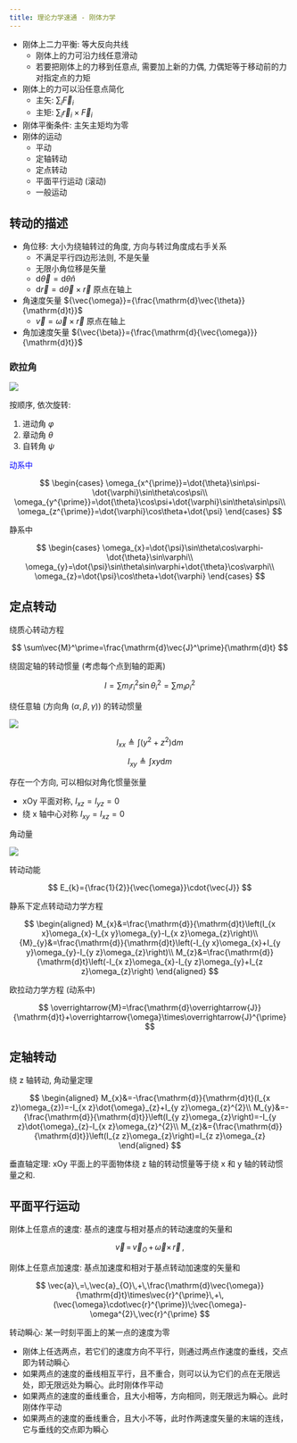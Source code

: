 ```yaml
---
title: 理论力学速通 - 刚体力学
---
```


- 刚体上二力平衡: 等大反向共线
  - 刚体上的力可沿力线任意滑动
  - 若要把刚体上的力移到任意点, 需要加上新的力偶, 力偶矩等于移动前的力对指定点的力矩
- 刚体上的力可以沿任意点简化
  - 主矢: $\sum_{i}{\vec{F}}_{i}$
  - 主矩: $\sum_{i}{\vec{r}}_{i}\times{\vec{F}}_{i}$
- 刚体平衡条件: 主矢主矩均为零
- 刚体的运动
  - 平动
  - 定轴转动
  - 定点转动
  - 平面平行运动 (滚动)
  - 一般运动

## 转动的描述

- 角位移: 大小为绕轴转过的角度, 方向与转过角度成右手关系
  - 不满足平行四边形法则, 不是矢量
  - 无限小角位移是矢量
  - $\mathrm{d}{\vec{\theta}}=\mathrm{d}\theta{\hat{n}}$
  - $\mathrm{d}{\vec{r}}=\mathrm{d}{\vec{\theta}}\times{\vec{r}}$ 原点在轴上
- 角速度矢量 ${\vec{\omega}}={\frac{\mathrm{d}\vec{\theta}}{\mathrm{d}t}}$
  - $\vec{v}=\vec{\omega}\times\vec{r}$ 原点在轴上
- 角加速度矢量 ${\vec{\beta}}={\frac{\mathrm{d}{\vec{\omega}}}{\mathrm{d}t}}$

### 欧拉角

![](https://cdn.duanyll.com/img/2022-12-13-21-46-30.png)

按顺序, 依次旋转:

1. 进动角 $\varphi$
2. 章动角 $\theta$
3. 自转角 $\psi$

<p style="color: blue">动系中</p>

$$
\begin{cases}
    \omega_{x^{\prime}}=\dot{\theta}\sin\psi-\dot{\varphi}\sin\theta\cos\psi\\
    \omega_{y^{\prime}}=\dot{\theta}\cos\psi+\dot{\varphi}\sin\theta\sin\psi\\
    \omega_{z^{\prime}}=\dot{\varphi}\cos\theta+\dot{\psi}
\end{cases}
$$

静系中

$$
\begin{cases}
    \omega_{x}=\dot{\psi}\sin\theta\cos\varphi-\dot{\theta}\sin\varphi\\
    \omega_{y}=\dot{\psi}\sin\theta\sin\varphi+\dot{\theta}\cos\varphi\\
    \omega_{z}=\dot{\psi}\cos\theta+\dot{\varphi}
\end{cases}
$$

## 定点转动

绕质心转动方程

$$
\sum\vec{M}^\prime=\frac{\mathrm{d}\vec{J}^\prime}{\mathrm{d}t}
$$

绕固定轴的转动惯量 (考虑每个点到轴的距离)

$$
I=\sum m_{i}r_{i}^{2}\sin\theta_{i}^{2}=\sum m_{i}\rho_{i}^{2}
$$

绕任意轴 (方向角 $(\alpha,\beta,\gamma )$) 的转动惯量

![](https://cdn.duanyll.com/img/2022-12-13-22-22-09.png)

$$
I_{xx}\triangleq\int(y^2+z^2)\mathrm{d}m
$$

$$
I_{xy}\triangleq\int xy\mathrm{d}m
$$

存在一个方向, 可以相似对角化惯量张量

- xOy 平面对称, $I_{xz}=I_{yz}=0$
- 绕 x 轴中心对称 $I_{xy}=I_{xz}=0$

角动量

![](https://cdn.duanyll.com/img/2022-12-13-22-25-06.png)

转动动能

$$
E_{k}={\frac{1}{2}}{\vec{\omega}}\cdot{\vec{J}}
$$

静系下定点转动动力学方程

$$
\begin{aligned}
    M_{x}&=\frac{\mathrm{d}}{\mathrm{d}t}\left(I_{x x}\omega_{x}-I_{x y}\omega_{y}-I_{x z}\omega_{z}\right)\\
    {M}_{y}&=\frac{\mathrm{d}}{\mathrm{d}t}\left(-I_{y x}\omega_{x}+I_{y y}\omega_{y}-I_{y z}\omega_{z}\right)\\
    M_{z}&=\frac{\mathrm{d}}{\mathrm{d}t}\left(-I_{x z}\omega_{x}-I_{y z}\omega_{y}+I_{z z}\omega_{z}\right)
\end{aligned}
$$

欧拉动力学方程 (动系中)

$$
\overrightarrow{M}=\frac{\mathrm{d}\overrightarrow{J}}{\mathrm{d}t}+\overrightarrow{\omega}\times\overrightarrow{J}^{\prime}
$$

## 定轴转动

绕 z 轴转动, 角动量定理

$$
\begin{aligned}
    M_{x}&=-\frac{\mathrm{d}}{\mathrm{d}t}(I_{x z}\omega_{z})=-I_{x z}\dot{\omega}_{z}+I_{y z}\omega_{z}^{2}\\
    M_{y}&=-{\frac{\mathrm{d}}{\mathrm{d}t}}\left(I_{y z}\omega_{z}\right)=-I_{y z}\dot{\omega}_{z}-I_{x z}\omega_{z}^{2}\\
    M_{z}&={\frac{\mathrm{d}}{\mathrm{d}t}}\left(I_{z z}\omega_{z}\right)=I_{z z}\omega_{z}
\end{aligned}
$$

垂直轴定理: xOy 平面上的平面物体绕 z 轴的转动惯量等于绕 x 和 y 轴的转动惯量之和.

## 平面平行运动

刚体上任意点的速度: 基点的速度与相对基点的转动速度的矢量和

$$
\vec{v}\,=\,\vec{v}_{O}\,+\,\vec{\omega}\times\,\vec{r}\,,
$$

刚体上任意点加速度: 基点加速度和相对于基点转动加速度的矢量和

$$
\vec{a}\,=\,\vec{a}_{O}\,+\,\frac{\mathrm{d}\vec{\omega}}{\mathrm{d}t}\times\vec{r}^{\prime}\,+\,(\vec{\omega}\cdot\vec{r}^{\prime})\;\vec{\omega}-\omega^{2}\,\vec{r}^{\prime}
$$

转动瞬心: 某一时刻平面上的某一点的速度为零

- 刚体上任选两点，若它们的速度方向不平行，则通过两点作速度的垂线，交点即为转动瞬心
- 如果两点的速度的垂线相互平行，且不重合，则可以认为它们的点在无限远处，即无限远处为瞬心。此时刚体作平动
- 如果两点的速度的垂线重合，且大小相等，方向相同，则无限远为瞬心。此时刚体作平动
- 如果两点的速度的垂线重合，且大小不等，此时作两速度矢量的末端的连线，它与垂线的交点即为瞬心